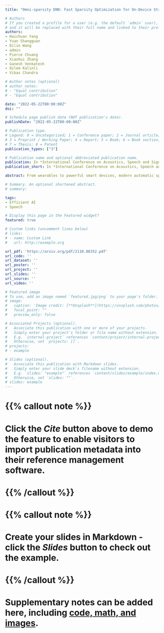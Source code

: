 ```yaml
---
title: "Omni-sparsity DNN: Fast Sparsity Optimization for On-Device Streaming E2E ASR via Supernet"

# Authors
# If you created a profile for a user (e.g. the default `admin` user), write the username (folder name) here 
# and it will be replaced with their full name and linked to their profile.
authors:
- Haichuan Yang
- Yuan Shangguan
- Dilin Wang
- admin
- Pierce Chuang
- Xiaohui Zhang
- Ganesh Venkatesh
- Ozlem Kalinli
- Vikas Chandra

# Author notes (optional)
# author_notes:
# - "Equal contribution"
# - "Equal contribution"

date: "2022-05-22T00:00:00Z"
doi: ""

# Schedule page publish date (NOT publication's date).
publishDate: "2022-05-22T00:00:00Z"

# Publication type.
# Legend: 0 = Uncategorized; 1 = Conference paper; 2 = Journal article;
# 3 = Preprint / Working Paper; 4 = Report; 5 = Book; 6 = Book section;
# 7 = Thesis; 8 = Patent
publication_types: ["3"]

# Publication name and optional abbreviated publication name.
publication: In *International Conference on Acoustics, Speech and Signal Processing*
publication_short: In *International Conference on Acoustics, Speech and Signal Processing (ICASSP) 2022*

abstract: From wearables to powerful smart devices, modern automatic speech recognition (ASR) models run on a variety of edge devices with different computational budgets. To navigate the Pareto front of model accuracy vs model size, researchers are trapped in a dilemma of optimizing model accuracy by training and fine-tuning models for each individual edge device while keeping the training GPU-hours tractable. In this paper, we propose Omni-sparsity DNN, where a single neural network can be pruned to generate optimized model for a large range of model sizes. We develop training strategies for Omni-sparsity DNN that allows it to find models along the Pareto front of word-error-rate (WER) vs model size while keeping the training GPU-hours to no more than that of training one singular model. We demonstrate the Omni-sparsity DNN with streaming E2E ASR models. Our results show great saving on training time and resources with similar or better accuracy on LibriSpeech compared to individually pruned sparse models: 2%-6.6% better WER on Test-other.

# Summary. An optional shortened abstract.
# summary: 

tags: 
- Efficient AI
- Speech

# Display this page in the Featured widget?
featured: true

# Custom links (uncomment lines below)
# links:
# - name: Custom Link
#   url: http://example.org

url_pdf: 'https://arxiv.org/pdf/2110.08352.pdf'
url_code: ''
url_dataset: ''
url_poster: ''
url_project: ''
url_slides: ''
url_source: ''
url_video: ''

# Featured image
# To use, add an image named `featured.jpg/png` to your page's folder. 
# image:
#   caption: 'Image credit: [**Unsplash**](https://unsplash.com/photos/pLCdAaMFLTE)'
#   focal_point: ""
#   preview_only: false

# Associated Projects (optional).
#   Associate this publication with one or more of your projects.
#   Simply enter your project's folder or file name without extension.
#   E.g. `internal-project` references `content/project/internal-project/index.md`.
#   Otherwise, set `projects: []`.
# projects:
# - example

# Slides (optional).
#   Associate this publication with Markdown slides.
#   Simply enter your slide deck's filename without extension.
#   E.g. `slides: "example"` references `content/slides/example/index.md`.
#   Otherwise, set `slides: ""`.
# slides: example
---
```


# {{% callout note %}}
# Click the *Cite* button above to demo the feature to enable visitors to import publication metadata into their reference management software.
# {{% /callout %}}
# 
# {{% callout note %}}
# Create your slides in Markdown - click the *Slides* button to check out the example.
# {{% /callout %}}
# 
# Supplementary notes can be added here, including [code, math, and images](https://wowchemy.com/docs/writing-markdown-latex/).



